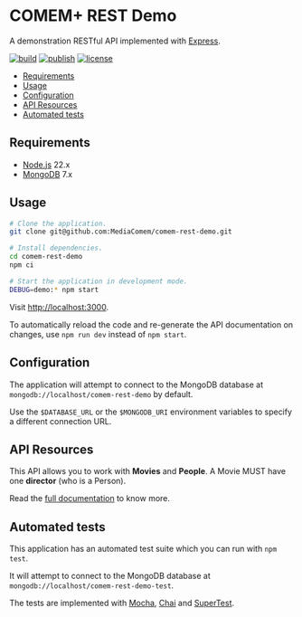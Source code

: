 # COMEM+ REST Demo

A demonstration RESTful API implemented with [Express][express].

[![build](https://github.com/MediaComem/comem-rest-demo/actions/workflows/build.yml/badge.svg)](https://github.com/MediaComem/comem-rest-demo/actions/workflows/build.yml)
[![publish](https://github.com/MediaComem/comem-rest-demo/actions/workflows/publish.yml/badge.svg)](https://github.com/MediaComem/comem-rest-demo/actions/workflows/publish.yml)
[![license](https://img.shields.io/github/license/MediaComem/comem-rest-demo)](https://opensource.org/licenses/MIT)

<!-- START doctoc generated TOC please keep comment here to allow auto update -->
<!-- DON'T EDIT THIS SECTION, INSTEAD RE-RUN doctoc TO UPDATE -->

- [Requirements](#requirements)
- [Usage](#usage)
- [Configuration](#configuration)
- [API Resources](#api-resources)
- [Automated tests](#automated-tests)

<!-- END doctoc generated TOC please keep comment here to allow auto update -->

## Requirements

- [Node.js][node] 22.x
- [MongoDB][mongo] 7.x

## Usage

```bash
# Clone the application.
git clone git@github.com:MediaComem/comem-rest-demo.git

# Install dependencies.
cd comem-rest-demo
npm ci

# Start the application in development mode.
DEBUG=demo:* npm start
```

Visit [http://localhost:3000](http://localhost:3000).

To automatically reload the code and re-generate the API documentation on
changes, use `npm run dev` instead of `npm start`.

## Configuration

The application will attempt to connect to the MongoDB database at
`mongodb://localhost/comem-rest-demo` by default.

Use the `$DATABASE_URL` or the `$MONGODB_URI` environment variables to specify a
different connection URL.

## API Resources

This API allows you to work with **Movies** and **People**. A Movie MUST have
one **director** (who is a Person).

Read the [full documentation][docs] to know more.

## Automated tests

This application has an automated test suite which you can run with `npm test`.

It will attempt to connect to the MongoDB database at
`mongodb://localhost/comem-rest-demo-test`.

The tests are implemented with [Mocha][mocha], [Chai][chai] and
[SuperTest][supertest].

[chai]: https://www.chaijs.com
[docs]: https://demo.archioweb.ch
[express]: https://expressjs.com
[mocha]: https://mochajs.org
[mongo]: https://www.mongodb.com
[node]: https://nodejs.org
[supertest]: https://github.com/visionmedia/supertest#readme
